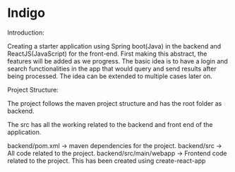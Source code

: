# Indigo


Introduction:

Creating a starter application using Spring boot(Java) in the backend and ReactJS(JavaScript) for the front-end. 
First making this abstract, the features will be added as we progress.
The basic idea is to have a login and search functionalities in the app that would query and send results after being processed.
The idea can be extended to multiple cases later on.


Project Structure:

  The project follows the maven project structure and has the root folder as backend.
  
  The src has all the working related to the backend and front end of the application.
  
  backend/pom.xml			-> maven dependencies for the project.
  backend/src				-> All code related to the project.
  backend/src/main/webapp	-> Frontend code related to the project. This has been created using create-react-app